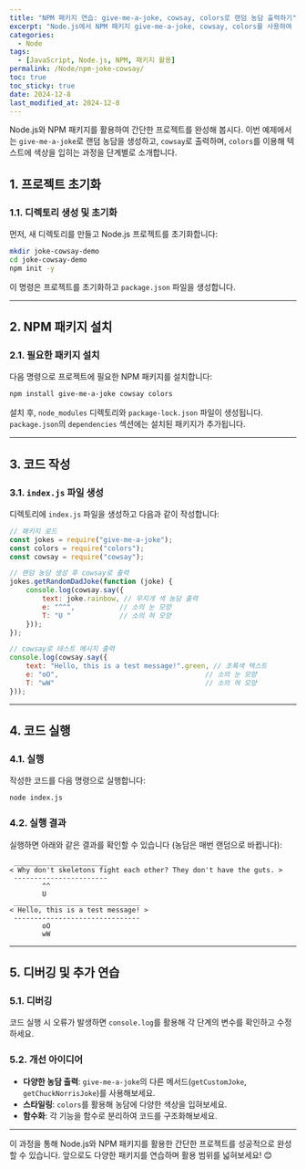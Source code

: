 ```yaml
---
title: "NPM 패키지 연습: give-me-a-joke, cowsay, colors로 랜덤 농담 출력하기"
excerpt: "Node.js에서 NPM 패키지 give-me-a-joke, cowsay, colors를 사용하여 랜덤 농담을 ASCII 아트로 출력하는 연습 과정을 단계별로 알아봅니다."
categories:
  - Node
tags:
  - [JavaScript, Node.js, NPM, 패키지 활용]
permalink: /Node/npm-joke-cowsay/
toc: true
toc_sticky: true
date: 2024-12-8
last_modified_at: 2024-12-8
---
```


Node.js와 NPM 패키지를 활용하여 간단한 프로젝트를 완성해 봅시다. 이번 예제에서는 `give-me-a-joke`로 랜덤 농담을 생성하고, `cowsay`로 출력하며, `colors`를 이용해 텍스트에 색상을 입히는 과정을 단계별로 소개합니다.

## 1. 프로젝트 초기화

### 1.1. 디렉토리 생성 및 초기화
먼저, 새 디렉토리를 만들고 Node.js 프로젝트를 초기화합니다:
```bash
mkdir joke-cowsay-demo
cd joke-cowsay-demo
npm init -y
```

이 명령은 프로젝트를 초기화하고 `package.json` 파일을 생성합니다.

---

## 2. NPM 패키지 설치

### 2.1. 필요한 패키지 설치
다음 명령으로 프로젝트에 필요한 NPM 패키지를 설치합니다:
```bash
npm install give-me-a-joke cowsay colors
```

설치 후, `node_modules` 디렉토리와 `package-lock.json` 파일이 생성됩니다. `package.json`의 `dependencies` 섹션에는 설치된 패키지가 추가됩니다.

---

## 3. 코드 작성

### 3.1. `index.js` 파일 생성
디렉토리에 `index.js` 파일을 생성하고 다음과 같이 작성합니다:
```js
// 패키지 로드
const jokes = require("give-me-a-joke");
const colors = require("colors");
const cowsay = require("cowsay");

// 랜덤 농담 생성 후 cowsay로 출력
jokes.getRandomDadJoke(function (joke) {
    console.log(cowsay.say({
        text: joke.rainbow, // 무지개 색 농담 출력
        e: "^^",           // 소의 눈 모양
        T: "U "            // 소의 혀 모양
    }));
});

// cowsay로 테스트 메시지 출력
console.log(cowsay.say({
    text: "Hello, this is a test message!".green, // 초록색 텍스트
    e: "oO",                                    // 소의 눈 모양
    T: "wW"                                     // 소의 혀 모양
}));
```

---

## 4. 코드 실행

### 4.1. 실행
작성한 코드를 다음 명령으로 실행합니다:
```bash
node index.js
```

### 4.2. 실행 결과
실행하면 아래와 같은 결과를 확인할 수 있습니다 (농담은 매번 랜덤으로 바뀝니다):
```plaintext
 _______________________
< Why don't skeletons fight each other? They don't have the guts. >
 -----------------------
        ^^
        U
 _______________________________
< Hello, this is a test message! >
 -------------------------------
        oO
        wW
```

---

## 5. 디버깅 및 추가 연습

### 5.1. 디버깅
코드 실행 시 오류가 발생하면 `console.log`를 활용해 각 단계의 변수를 확인하고 수정하세요.

### 5.2. 개선 아이디어
- **다양한 농담 출력**: `give-me-a-joke`의 다른 메서드(`getCustomJoke`, `getChuckNorrisJoke`)를 사용해보세요.
- **스타일링**: `colors`를 활용해 농담에 다양한 색상을 입혀보세요.
- **함수화**: 각 기능을 함수로 분리하여 코드를 구조화해보세요.

---

이 과정을 통해 Node.js와 NPM 패키지를 활용한 간단한 프로젝트를 성공적으로 완성할 수 있습니다. 앞으로도 다양한 패키지를 연습하며 활용 범위를 넓혀보세요! 😊
